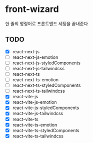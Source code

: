 # front-wizard

한 줄의 명령어로 프론트엔드 세팅을 끝내준다

## TODO

- [x] react-next-js
- [ ] react-next-js-emotion
- [ ] react-next-js-styledComponents
- [ ] react-next-js-tailwindcss
- [ ] react-next-ts
- [ ] react-next-ts-emotion
- [ ] react-next-ts-styledComponents
- [ ] react-next-ts-tailwindcss
- [x] react-vite-js
- [x] react-vite-js-emotion
- [x] react-vite-js-styledComponents
- [x] react-vite-js-tailwindcss
- [x] react-vite-ts
- [x] react-vite-ts-emotion
- [x] react-vite-ts-styledComponents
- [x] react-vite-ts-tailwindcss
